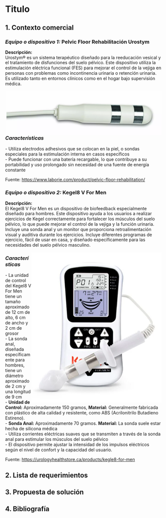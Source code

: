 # Titulo

## 1. Contexto comercial

### _Equipo o dispositivo 1:_ Pelvic Floor Rehabilitación Urostym

<p style="line-height: 1.2;">
<strong>Descripción:</strong><br>
Urostym® es un sistema terapéutico diseñado para la reeducación vesical y el tratamiento de disfunciones del suelo pélvico. Este dispositivo utiliza la estimulación eléctrica funcional (FES) para mejorar el control de la vejiga en personas con problemas como incontinencia urinaria o retención urinaria. Es utilizado tanto en entornos clínicos como en el hogar bajo supervisión médica.
</p>
<img align='right' src="https://github.com/Misancio-T/FUNBIO---GRUPO-4/blob/main/Entregables/Resources/FunBio_imagen_8.png?raw=true" alt="Pelvic Floor Rehabilitación Urostym" width="500">

### _Características_

<p>- Utiliza electrodos adhesivos que se colocan en la piel, o sondas especiales para la estimulación interna en casos específicos<br/>- Puede funcionar con una batería recargable, lo que contribuye a su portabilidad y uso prolongado sin necesidad de una fuente de energía constante<br/></p>

Fuente: https://www.laborie.com/product/pelvic-floor-rehabilitation/

### _Equipo o dispositivo 2:_ Kegel8 V For Men

<p style="line-height: 1.2;">
<strong>Descripción:</strong><br>
El Kegel8 V For Men es un dispositivo de biofeedback especialmente diseñado para hombres. Este dispositivo ayuda a los usuarios a realizar ejercicios de Kegel correctamente para fortalecer los músculos del suelo pélvico, lo que puede mejorar el control de la vejiga y la función urinaria. Incluye una sonda anal y un monitor que proporciona retroalimentación visual y auditiva durante los ejercicios. Incluye diferentes programas de ejercicio, fácil de usar en casa, y diseñado específicamente para las necesidades del suelo pélvico masculino.
</p>
<img align='right' src="https://github.com/Misancio-T/FUNBIO---GRUPO-4/blob/main/Entregables/Resources/FunBio_imagen_9.png?raw=true" alt="Kegel8 V For Men" width="420">

### _Características_

<p>- La unidad de control del Kegel8 V For Men tiene un tamaño aproximado de 12 cm de alto, 6 cm de ancho y 2 cm de grosor<br/>- La sonda anal, diseñada específicamente para hombres, tiene un diámetro aproximado de 2 cm y una longitud de 9 cm<br/>- <strong>Unidad de Control:</strong> Aproximadamente 150 gramos, <strong>Material:</strong> Generalmente fabricada con plástico de alta calidad y resistente, como ABS (Acrilonitrilo Butadieno Estireno).<br/>- <strong>Sonda Anal:</strong> Aproximadamente 70 gramos. <strong>Material:</strong> La sonda suele estar hecha de silicona médica<br/>- Utiliza corrientes eléctricas suaves que se transmiten a través de la sonda anal para estimular los músculos del suelo pélvico<br/>- El dispositivo permite ajustar la intensidad de los impulsos eléctricos según el nivel de confort y la capacidad del usuario.</p>

Fuente: https://urologyhealthstore.ca/products/kegle8-for-men

## 2. Lista de requerimientos



## 3. Propuesta de solución



## 4. Bibliografía

